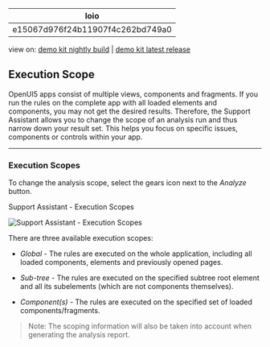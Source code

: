 <!-- loioe15067d976f24b11907f4c262bd749a0 -->

| loio |
| -----|
| e15067d976f24b11907f4c262bd749a0 |

<div id="loio">

view on: [demo kit nightly build](https://openui5nightly.hana.ondemand.com/#/topic/e15067d976f24b11907f4c262bd749a0) | [demo kit latest release](https://openui5.hana.ondemand.com/#/topic/e15067d976f24b11907f4c262bd749a0)</div>

## Execution Scope

OpenUI5 apps consist of multiple views, components and fragments. If you run the rules on the complete app with all loaded elements and components, you may not get the desired results. Therefore, the Support Assistant allows you to change the scope of an analysis run and thus narrow down your result set. This helps you focus on specific issues, components or controls within your app.

***

### Execution Scopes

To change the analysis scope, select the gears icon next to the *Analyze* button.

   
  
Support Assistant - Execution Scopes<a name="loioe15067d976f24b11907f4c262bd749a0__fig_nxt_bzy_n1b"/>

 ![](loio272b4b50d3c44895aeb1a00b0a61009f_LowRes.png "Support Assistant - Execution Scopes") 

There are three available execution scopes:

-   *Global* - The rules are executed on the whole application, including all loaded components, elements and previously opened pages.

-   *Sub-tree* - The rules are executed on the specified subtree root element and all its subelements \(which are not components themselves\).

-   *Component\(s\)* - The rules are executed on the specified set of loaded components/fragments.


> Note:
> The scoping information will also be taken into account when generating the analysis report.
> 
> 

